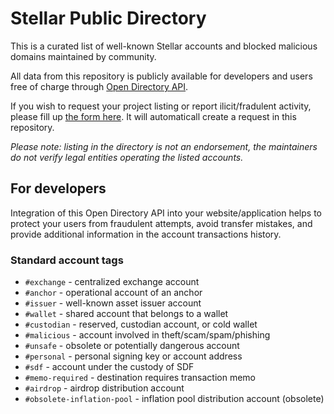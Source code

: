 # Stellar Public Directory

This is a curated list of well-known Stellar accounts and blocked malicious
domains maintained by community.

All data from this repository is publicly available for developers and users
free of charge through
[Open Directory API](https://stellar.expert/openapi.html#tag/Directory-API).

If you wish to request your project listing or report ilicit/fradulent activity,
please fill up [the form here](https://stellar.expert/directory/add). It will
automaticall create a request in this repository.

*Please note: listing in the directory is not an endorsement, the maintainers do
not verify legal entities operating the listed accounts.*

## For developers

Integration of this Open Directory API into your website/application helps to
protect your users from fraudulent attempts, avoid transfer mistakes, and
provide additional information in the account transactions history.

### Standard account tags

- `#exchange` - centralized exchange account
- `#anchor` - operational account of an anchor
- `#issuer` - well-known asset issuer account
- `#wallet` - shared account that belongs to a wallet
- `#custodian` - reserved, custodian account, or cold wallet
- `#malicious` - account involved in theft/scam/spam/phishing
- `#unsafe` - obsolete or potentially dangerous account
- `#personal` - personal signing key or account address
- `#sdf` - account under the custody of SDF
- `#memo-required` - destination requires transaction memo
- `#airdrop` - airdrop distribution account
- `#obsolete-inflation-pool` - inflation pool distribution account (obsolete)
